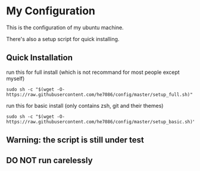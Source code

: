 # My Configuration

This is the configuration of my ubuntu machine.


There's also a setup script for quick installing.


## Quick Installation
run this for full install (which is not recommand for most people except myself)
```shell
sudo sh -c "$(wget -O- https://raw.githubusercontent.com/he7086/config/master/setup_full.sh)"
```


run this for basic install (only contains zsh, git and their themes)
```shell
sudo sh -c "$(wget -O- https://raw.githubusercontent.com/he7086/config/master/setup_basic.sh)"
```


## Warning: the script is still under test
## DO NOT run carelessly
